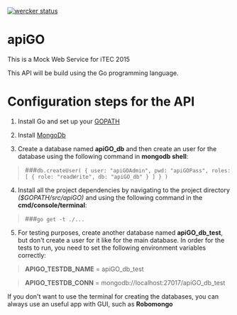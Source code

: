 [![wercker status](https://app.wercker.com/status/e26eee26a6a67411aed47b3006e04877/m "wercker status")](https://app.wercker.com/project/bykey/e26eee26a6a67411aed47b3006e04877)

# apiGO

This is a Mock Web Service for iTEC 2015

This API will be build using the Go programming language.

# Configuration steps for the API

1. Install Go and set up your [GOPATH](http://golang.org/doc/code.html#GOPATH)

2. Install [MongoDb](https://scotch.io/tutorials/an-introduction-to-mongodb#installation-and-running-mongodb)

3. Create a database named __apiGO_db__ and then create an user for the database using the following command in **mongodb shell**:
>###`db.createUser( { user: "apiGOAdmin", pwd: "apiGOPass", roles: [ { role: "readWrite", db: "apiGO_db" } ] } )`

4. Install all the project dependencies by navigating to the project directory _($GOPATH/src/apiGO)_ and using the following command in the **cmd/console/terminal**:
>###`go get -t ./...`

5. For testing purposes, create another database named __apiGO_db_test__, but don't create a user for it like for the main database.
In order for the tests to run, you need to set the following environment variables correctly:

> **APIGO_TESTDB_NAME** = apiGO_db_test

> **APIGO_TESTDB_CONN** = mongodb://localhost:27017/apiGO_db_test

If you don't want to use the terminal for creating the databases, you can always use an useful app with GUI, such as **Robomongo**